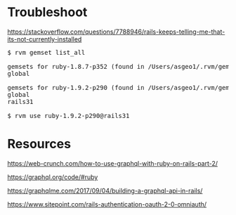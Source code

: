 # Troubleshoot

https://stackoverflow.com/questions/7788946/rails-keeps-telling-me-that-its-not-currently-installed

<pre>$ rvm gemset list_all

gemsets for ruby-1.8.7-p352 (found in /Users/asgeo1/.rvm/gems/ruby-1.8.7-p352)
global

gemsets for ruby-1.9.2-p290 (found in /Users/asgeo1/.rvm/gems/ruby-1.9.2-p290)
global
rails31

$ rvm use ruby-1.9.2-p290@rails31</pre>


# Resources

https://web-crunch.com/how-to-use-graphql-with-ruby-on-rails-part-2/

https://graphql.org/code/#ruby

https://graphqlme.com/2017/09/04/building-a-graphql-api-in-rails/

https://www.sitepoint.com/rails-authentication-oauth-2-0-omniauth/